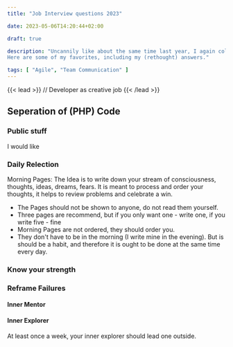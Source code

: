 ```yaml
---
title: "Job Interview questions 2023"

date: 2023-05-06T14:20:44+02:00

draft: true

description: "Uncannily like about the same time last year, I again collect technical Interview questions.
Here are some of my favorites, including my (rethought) answers."

tags: [ "Agile", "Team Communication" ]
---
```


{{< lead >}}
// Developer as creative job
{{< /lead >}}

## Seperation of (PHP) Code

### Public stuff 

I would like 

### Daily Relection

Morning Pages: The Idea is to write down your stream of consciousness, thoughts, ideas, dreams, fears. It is meant to 
process and order your thoughts, it helps to review problems and celebrate a win.

- The Pages should not be shown to anyone, do not read them yourself. 
- Three pages are recommend, but if you only want one - write one, if you write five - fine
- Morning Pages are not ordered, they should order you. 
- They don't have to be in the morning (I write mine in the evening). But is should be a habit, and therefore it is 
  ought to be done at the same time every day. 

### Know your strength
### Reframe Failures

#### Inner Mentor
#### Inner Explorer

At least once a week, your inner explorer should lead one outside. 

